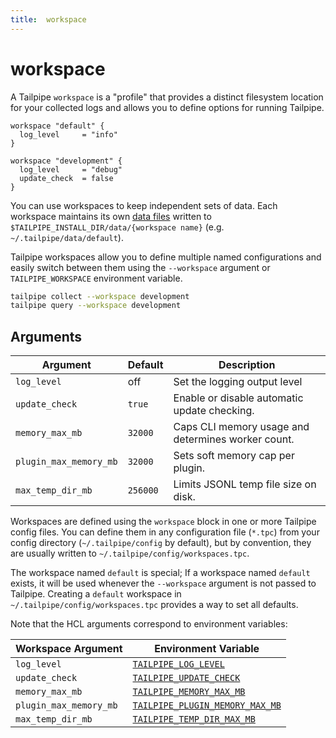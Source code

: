 ```yaml
---
title:  workspace
---
```

# workspace 

A Tailpipe `workspace` is a "profile" that provides a distinct filesystem location for your collected logs and allows you to define options for running Tailpipe.  

```hcl
workspace "default" {
  log_level     = "info"
}

workspace "development" {
  log_level     = "debug"
  update_check  = false
}
```

You can use workspaces to keep independent sets of data. Each workspace maintains its own [data files](/docs/collect/configure#hive-partitioning) written to `$TAILPIPE_INSTALL_DIR/data/{workspace name}` (e.g. `~/.tailpipe/data/default`).

Tailpipe workspaces allow you to define multiple named configurations and easily switch between them using the `--workspace` argument or `TAILPIPE_WORKSPACE` environment variable. 

```bash
tailpipe collect --workspace development
tailpipe query --workspace development
```

## Arguments

| Argument            |    Default  | Description
|---------------------|-------------|-----------------------------------------
| `log_level`         | off         | Set the logging output level
| `update_check`      | `true`      | Enable or disable automatic update checking.
| `memory_max_mb`     | `32000`     | Caps CLI memory usage and determines worker count.
| `plugin_max_memory_mb` | `32000`  | Sets soft memory cap per plugin.
| `max_temp_dir_mb`   | `256000`    | Limits JSONL temp file size on disk.


Workspaces are defined using the `workspace` block in one or more Tailpipe config files.  You can define them in any configuration file (`*.tpc`) from your config directory (`~/.tailpipe/config` by default), but by convention, they are usually written to `~/.tailpipe/config/workspaces.tpc`.

The workspace named `default` is special; If a workspace named `default` exists, it will be used whenever the `--workspace` argument is not passed to Tailpipe.  Creating a `default` workspace in `~/.tailpipe/config/workspaces.tpc` provides a way to set all defaults.

Note that the HCL arguments correspond to environment variables:

| Workspace Argument | Environment Variable             
|--------------------|-------------------------
| `log_level`        | [`TAILPIPE_LOG_LEVEL`](/docs/reference/env-vars/tailpipe_log_level)
| `update_check`     | [`TAILPIPE_UPDATE_CHECK`](/docs/reference/env-vars/tailpipe_update_check)
| `memory_max_mb`    | [`TAILPIPE_MEMORY_MAX_MB`](/docs/reference/env-vars/tailpipe_memory_max_mb)
| `plugin_max_memory_mb` | [`TAILPIPE_PLUGIN_MEMORY_MAX_MB`](/docs/reference/env-vars/tailpipe_plugin_memory_max_mb)
| `max_temp_dir_mb`  | [`TAILPIPE_TEMP_DIR_MAX_MB`](/docs/reference/env-vars/tailpipe_temp_dir_max_mb)
